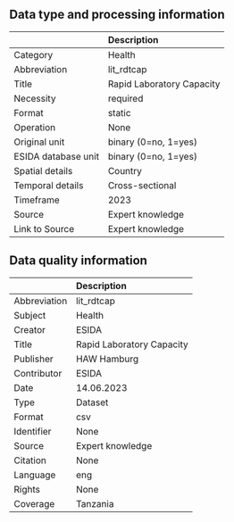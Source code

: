 ## Data type and processing information 

|                     | Description               |
|:--------------------|:--------------------------|
| Category            | Health                    |
| Abbreviation        | lit_rdtcap                |
| Title               | Rapid Laboratory Capacity |
| Necessity           | required                  |
| Format              | static                    |
| Operation           | None                      |
| Original unit       | binary (0=no, 1=yes)      |
| ESIDA database unit | binary (0=no, 1=yes)      |
| Spatial details     | Country                   |
| Temporal details    | Cross-sectional           |
| Timeframe           | 2023                      |
| Source              | Expert knowledge          |
| Link to Source      | Expert knowledge          |

## Data quality information 

|              | Description               |
|:-------------|:--------------------------|
| Abbreviation | lit_rdtcap                |
| Subject      | Health                    |
| Creator      | ESIDA                     |
| Title        | Rapid Laboratory Capacity |
| Publisher    | HAW Hamburg               |
| Contributor  | ESIDA                     |
| Date         | 14.06.2023                |
| Type         | Dataset                   |
| Format       | csv                       |
| Identifier   | None                      |
| Source       | Expert knowledge          |
| Citation     | None                      |
| Language     | eng                       |
| Rights       | None                      |
| Coverage     | Tanzania                  |